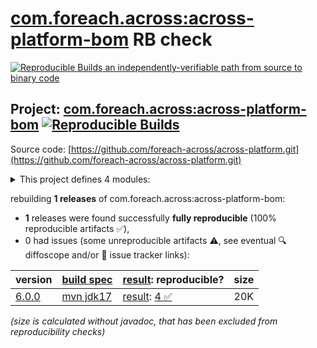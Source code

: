 [com.foreach.across:across-platform-bom](https://central.sonatype.com/artifact/com.foreach.across/across-platform-bom/versions) RB check
=======

[![Reproducible Builds](https://reproducible-builds.org/images/logos/rb.svg) an independently-verifiable path from source to binary code](https://reproducible-builds.org/)

## Project: [com.foreach.across:across-platform-bom](https://central.sonatype.com/artifact/com.foreach.across/across-platform-bom/versions) [![Reproducible Builds](https://img.shields.io/endpoint?url=https://raw.githubusercontent.com/jvm-repo-rebuild/reproducible-central/master/content/com/foreach/across/platform/badge.json)](https://github.com/jvm-repo-rebuild/reproducible-central/blob/master/content/com/foreach/across/platform/README.md)

Source code: [https://github.com/foreach-across/across-platform.git](https://github.com/foreach-across/across-platform.git)

<details><summary>This project defines 4 modules:</summary>

* [com.foreach.across:across-application-parent](https://central.sonatype.com/artifact/com.foreach.across/across-application-parent/overview)
* [com.foreach.across:across-module-parent](https://central.sonatype.com/artifact/com.foreach.across/across-module-parent/overview)
* [com.foreach.across:across-platform-bom](https://central.sonatype.com/artifact/com.foreach.across/across-platform-bom/overview)
* [com.foreach.across:across-platform-dependencies](https://central.sonatype.com/artifact/com.foreach.across/across-platform-dependencies/overview)
</details>

rebuilding **1 releases** of com.foreach.across:across-platform-bom:
- **1** releases were found successfully **fully reproducible** (100% reproducible artifacts :white_check_mark:),
- 0 had issues (some unreproducible artifacts :warning:, see eventual :mag: diffoscope and/or :memo: issue tracker links):

| version | [build spec](/BUILDSPEC.md) | [result](https://reproducible-builds.org/docs/jvm/): reproducible? | size |
| -- | --------- | ------ | -- |
| [6.0.0](https://central.sonatype.com/artifact/com.foreach.across/across-platform-bom/6.0.0/pom) | [mvn jdk17](platform-6.0.0.buildspec) | [result](across-module-parent-6.0.0.buildinfo): [4 :white_check_mark: ](across-module-parent-6.0.0.buildcompare) | 20K |

<i>(size is calculated without javadoc, that has been excluded from reproducibility checks)</i>
